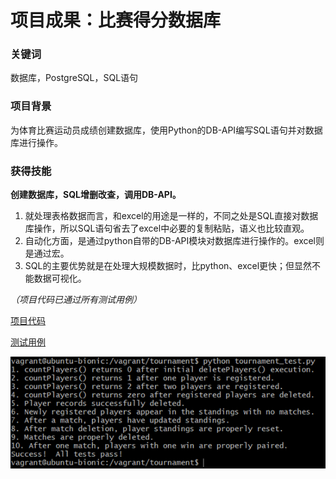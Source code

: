 # 项目成果：比赛得分数据库
### 关键词

数据库，PostgreSQL，SQL语句

### 项目背景

为体育比赛运动员成绩创建数据库，使用Python的DB-API编写SQL语句并对数据库进行操作。

### 获得技能
**创建数据库，SQL增删改查，调用DB-API。**
1. 就处理表格数据而言，和excel的用途是一样的，不同之处是SQL直接对数据库操作，所以SQL语句省去了excel中必要的复制粘贴，语义也比较直观。
2. 自动化方面，是通过python自带的DB-API模块对数据库进行操作的。excel则是通过宏。
3. SQL的主要优势就是在处理大规模数据时，比python、excel更快；但显然不能数据可视化。

*（项目代码已通过所有测试用例）*

[项目代码](https://smilespark.github.io/p3/SQL-tournament-project)

[测试用例](https://smilespark.github.io/p3/SQL-tournament-test)

![测试结果](https://github.com/smilespark/smilespark.github.io/blob/master/p3/test-case-result.png?raw=true)
